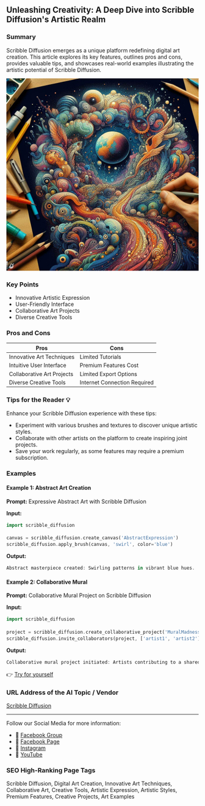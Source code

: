 ## Unleashing Creativity: A Deep Dive into Scribble Diffusion's Artistic Realm

### Summary
Scribble Diffusion emerges as a unique platform redefining digital art creation. This article explores its key features, outlines pros and cons, provides valuable tips, and showcases real-world examples illustrating the artistic potential of Scribble Diffusion.

<img src="./scribblediffusion.webp" alt="Scribble Diffusion Image"/>

### Key Points
- Innovative Artistic Expression
- User-Friendly Interface
- Collaborative Art Projects
- Diverse Creative Tools

### Pros and Cons

| Pros                        | Cons                         |
|-----------------------------|------------------------------|
| Innovative Art Techniques   | Limited Tutorials            |
| Intuitive User Interface    | Premium Features Cost        |
| Collaborative Art Projects  | Limited Export Options       |
| Diverse Creative Tools      | Internet Connection Required |

### Tips for the Reader 💡
Enhance your Scribble Diffusion experience with these tips:
- Experiment with various brushes and textures to discover unique artistic styles.
- Collaborate with other artists on the platform to create inspiring joint projects.
- Save your work regularly, as some features may require a premium subscription.

### Examples

#### Example 1: Abstract Art Creation
**Prompt:** Expressive Abstract Art with Scribble Diffusion

**Input:**
```dart
import scribble_diffusion

canvas = scribble_diffusion.create_canvas('AbstractExpression')
scribble_diffusion.apply_brush(canvas, 'swirl', color='blue')
```

**Output:**
```dart
Abstract masterpiece created: Swirling patterns in vibrant blue hues.
```

#### Example 2: Collaborative Mural
**Prompt:** Collaborative Mural Project on Scribble Diffusion

**Input:**
```dart
import scribble_diffusion

project = scribble_diffusion.create_collaborative_project('MuralMadness')
scribble_diffusion.invite_collaborators(project, ['artist1', 'artist2'])
```

**Output:**
```dart
Collaborative mural project initiated: Artists contributing to a shared canvas.
```

👉 <a href="https://scribblediffusion.com/" target="_blank">Try for yourself</a>

### URL Address of the AI Topic / Vendor
<a href="https://scribblediffusion.com/" target="_blank">Scribble Diffusion</a>

---

Follow our Social Media for more information:

- 📘 <a href="https://www.facebook.com/groups/trionxai" target="_blank">Facebook Group</a>
- 📄 <a href="https://www.facebook.com/ai.trionxai" target="_blank">Facebook Page</a>
- 📸 <a href="https://www.instagram.com/trionxai/" target="_blank">Instagram</a>
- 🎥 <a href="https://www.youtube.com/@robotdocs/" target="_blank">YouTube</a>

### SEO High-Ranking Page Tags
Scribble Diffusion, Digital Art Creation, Innovative Art Techniques, Collaborative Art, Creative Tools, Artistic Expression, Artistic Styles, Premium Features, Creative Projects, Art Examples